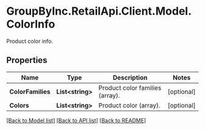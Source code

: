 # GroupByInc.RetailApi.Client.Model.ColorInfo
Product color info.

## Properties

Name | Type | Description | Notes
------------ | ------------- | ------------- | -------------
**ColorFamilies** | **List&lt;string&gt;** | Product color families (array). | [optional] 
**Colors** | **List&lt;string&gt;** | Product color (array). | [optional] 

[[Back to Model list]](../README.md#documentation-for-models) [[Back to API list]](../README.md#documentation-for-api-endpoints) [[Back to README]](../README.md)

